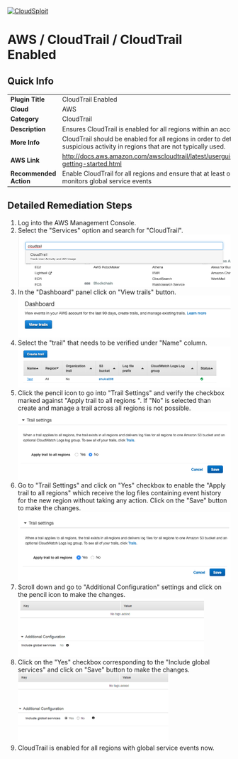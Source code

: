 [![CloudSploit](https://cloudsploit.com/img/logo-new-big-text-100.png "CloudSploit")](https://cloudsploit.com)

# AWS / CloudTrail / CloudTrail Enabled

## Quick Info

| | |
|-|-|
| **Plugin Title** | CloudTrail Enabled |
| **Cloud** | AWS |
| **Category** | CloudTrail |
| **Description** | Ensures CloudTrail is enabled for all regions within an account |
| **More Info** | CloudTrail should be enabled for all regions in order to detect suspicious activity in regions that are not typically used. |
| **AWS Link** | http://docs.aws.amazon.com/awscloudtrail/latest/userguide/cloudtrail-getting-started.html |
| **Recommended Action** | Enable CloudTrail for all regions and ensure that at least one region monitors global service events |

## Detailed Remediation Steps
1. Log into the AWS Management Console.
2. Select the "Services" option and search for "CloudTrail".</br><img src="/resources/aws/cloudtrail/cloudtrail-enabled/step2.png"/>
3. In the "Dashboard" panel click on "View trails" button.</br> <img src="/resources/aws/cloudtrail/cloudtrail-enabled/step3.png"/>
4. Select the "trail" that needs to be verified under "Name" column.</br><img src="/resources/aws/cloudtrail/cloudtrail-enabled/step4.png"/>
5. Click the pencil icon to go into "Trail Settings" and verify the checkbox marked against "Apply trail to all regions
". If "No" is selected than create and manage a trail across all regions is not possible.</br><img src="/resources/aws/cloudtrail/cloudtrail-enabled/step5.png"/>
6. Go to "Trail Settings" and click on "Yes" checkbox to enable the "Apply trail to all regions" which receive the log files containing event history for the new region without taking any action. Click on the "Save" button to make the changes. </br><img src="/resources/aws/cloudtrail/cloudtrail-enabled/step6.png"/>
7. Scroll down and go to "Additional Configuration" settings and click on the pencil icon to make the changes.</br><img src="/resources/aws/cloudtrail/cloudtrail-enabled/step7.png"/>
8. Click on the "Yes" checkbox corresponding to the "Include global services" and click on "Save" button to make the changes.</br><img src="/resources/aws/cloudtrail/cloudtrail-enabled/step8.png"/>
9. CloudTrail is enabled for all regions with global service events now.</br>
